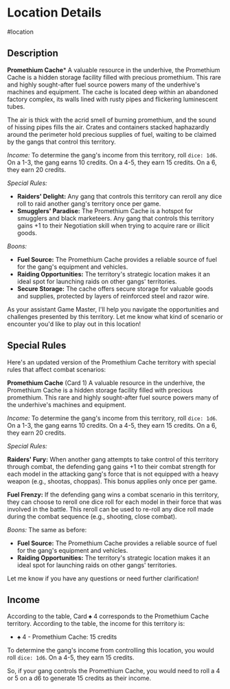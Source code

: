 
# Location Details

#location

## Description
**Promethium Cache***
A valuable resource in the underhive, the Promethium Cache is a hidden storage facility filled with precious promethium. This rare and highly sought-after fuel source powers many of the underhive's machines and equipment. The cache is located deep within an abandoned factory complex, its walls lined with rusty pipes and flickering luminescent tubes.

The air is thick with the acrid smell of burning promethium, and the sound of hissing pipes fills the air. Crates and containers stacked haphazardly around the perimeter hold precious supplies of fuel, waiting to be claimed by the gangs that control this territory.

*Income:*
To determine the gang's income from this territory, roll `dice: 1d6`. On a 1-3, the gang earns 10 credits. On a 4-5, they earn 15 credits. On a 6, they earn 20 credits.

*Special Rules:*

* **Raiders' Delight:** Any gang that controls this territory can reroll any dice roll to raid another gang's territory once per game.
* **Smugglers' Paradise:** The Promethium Cache is a hotspot for smugglers and black marketeers. Any gang that controls this territory gains +1 to their Negotiation skill when trying to acquire rare or illicit goods.

*Boons:*

* **Fuel Source:** The Promethium Cache provides a reliable source of fuel for the gang's equipment and vehicles.
* **Raiding Opportunities:** The territory's strategic location makes it an ideal spot for launching raids on other gangs' territories.
* **Secure Storage:** The cache offers secure storage for valuable goods and supplies, protected by layers of reinforced steel and razor wire.

As your assistant Game Master, I'll help you navigate the opportunities and challenges presented by this territory. Let me know what kind of scenario or encounter you'd like to play out in this location!

## Special Rules
Here's an updated version of the Promethium Cache territory with special rules that affect combat scenarios:

**Promethium Cache** (Card 1)
A valuable resource in the underhive, the Promethium Cache is a hidden storage facility filled with precious promethium. This rare and highly sought-after fuel source powers many of the underhive's machines and equipment.

*Income:*
To determine the gang's income from this territory, roll `dice: 1d6`. On a 1-3, the gang earns 10 credits. On a 4-5, they earn 15 credits. On a 6, they earn 20 credits.

*Special Rules:*

**Raiders' Fury:** When another gang attempts to take control of this territory through combat, the defending gang gains +1 to their combat strength for each model in the attacking gang's force that is not equipped with a heavy weapon (e.g., shootas, choppas). This bonus applies only once per game.

**Fuel Frenzy:** If the defending gang wins a combat scenario in this territory, they can choose to reroll one dice roll for each model in their force that was involved in the battle. This reroll can be used to re-roll any dice roll made during the combat sequence (e.g., shooting, close combat).

*Boons:*
The same as before:

* **Fuel Source:** The Promethium Cache provides a reliable source of fuel for the gang's equipment and vehicles.
* **Raiding Opportunities:** The territory's strategic location makes it an ideal spot for launching raids on other gangs' territories.

Let me know if you have any questions or need further clarification!

## Income


According to the table, Card ♠ 4 corresponds to the Promethium Cache territory. According to the table, the income for this territory is:

* ♠ 4 - Promethium Cache: 15 credits

To determine the gang's income from controlling this location, you would roll `dice: 1d6`. On a 4-5, they earn 15 credits.

So, if your gang controls the Promethium Cache, you would need to roll a 4 or 5 on a d6 to generate 15 credits as their income.


